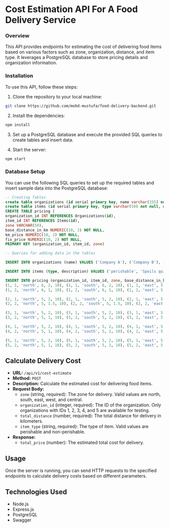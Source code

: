 # Cost Estimation API For A Food Delivery Service

### Overview

This API provides endpoints for estimating the cost of delivering food items based on various factors such as zone, organization, distance, and item type. It leverages a PostgreSQL database to store pricing details and organization information.

### Installation

To use this API, follow these steps:

1. Clone the repository to your local machine:

```bash
git clone https://github.com/mohd-mustufa/food-delivery-backend.git
```

2. Install the dependencies:

```bash
npm install
```

3. Set up a PostgreSQL database and execute the provided SQL queries to create tables and insert data.

4. Start the server:

```bash
npm start
```

### Database Setup

You can use the following SQL queries to set up the required tables and insert sample data into the PostgreSQL database:

```sql
-- Creating Tables
create table organizations (id serial primary key, name varchar(255) not null);
create table items (id serial primary key, type varchar(50) not null, description text);
CREATE TABLE pricing (
organization_id INT REFERENCES Organizations(id),
item_id INT REFERENCES Items(id),
zone VARCHAR(50),
base_distance_in_km NUMERIC(10, 2) NOT NULL,
km_price NUMERIC(10, 2) NOT NULL,
fix_price NUMERIC(10, 2) NOT NULL,
PRIMARY KEY (organization_id, item_id, zone)

-- Queries for adding data in the tables

INSERT INTO organizations (name) VALUES ('Company A'), ('Company B'), ('Company C'), ('Company D'), ('Company E');

INSERT INTO items (type, description) VALUES ('perishable', 'Spoils quickly.'), ('non-perishable', 'Long shelf life.');

INSERT INTO pricing (organization_id, item_id, zone, base_distance_in_km, km_price, fix_price) VALUES
(1, 1, 'north', 6, 2, 10), (1, 1, 'south', 6, 2, 10), (1, 1, 'east', 5, 2, 10), (1, 1, 'west', 5, 2, 10), (1, 1, 'central', 4, 2, 10),
(1, 2, 'north', 6, 1, 10), (1, 2, 'south', 6, 1, 10), (1, 2, 'east', 5, 1, 10), (1, 2, 'west', 5, 1, 10), (1, 2, 'central', 4, 1, 10),

(2, 1, 'north', 5, 2, 10), (2, 1, 'south', 5, 2, 10), (2, 1, 'east', 5, 2, 10), (2, 1, 'west', 5, 2, 10), (2, 1, 'central', 5, 2, 10),
(2, 2, 'north', 5, 1.5, 10), (2, 2, 'south', 5, 1.5, 10), (2, 2, 'east', 5, 1, 10), (2, 2, 'west', 5, 1, 10), (2, 2, 'central', 5, 1, 10),

(3, 1, 'north', 5, 2, 10), (3, 1, 'south', 5, 2, 10), (3, 1, 'east', 5, 2, 10), (3, 1, 'west', 5, 2, 10), (3, 1, 'central', 5, 2, 10),
(3, 2, 'north', 5, 1, 10), (3, 2, 'south', 5, 1, 10), (3, 2, 'east', 5, 1, 10), (3, 2, 'west', 5, 1, 10), (3, 2, 'central', 5, 1, 10),

(4, 1, 'north', 5, 2, 10), (4, 1, 'south', 5, 2, 10), (4, 1, 'east', 5, 2, 10), (4, 1, 'west', 5, 2, 10), (4, 1, 'central', 5, 2, 10),
(4, 2, 'north', 5, 1, 10), (4, 2, 'south', 5, 1, 10), (4, 2, 'east', 5, 1, 10), (4, 2, 'west', 5, 1, 10), (4, 2, 'central', 5, 1, 10),

(5, 1, 'north', 5, 2, 10), (5, 1, 'south', 5, 2, 10), (5, 1, 'east', 5, 2, 10), (5, 1, 'west', 5, 2, 10), (5, 1, 'central', 5, 2, 10),
(5, 2, 'north', 5, 1, 10), (5, 2, 'south', 5, 1, 10), (5, 2, 'east', 5, 1, 10), (5, 2, 'west', 5, 1, 10), (5, 2, 'central', 5, 1, 10);
```

## Calculate Delivery Cost

- **URL:** `/api/v1/cost-estimate`
- **Method:** `POST`
- **Description:** Calculate the estimated cost for delivering food items.
- **Request Body:**
  - `zone` (string, required): The zone for delivery. Valid values are north, south, east, west, and central.
  - `organization_id` (integer, required): The ID of the organization. Only organizations with IDs 1, 2, 3, 4, and 5 are available for testing.
  - `total_distance` (number, required): The total distance for delivery in kilometers.
  - `item_type` (string, required): The type of item. Valid values are perishable and non-perishable.
- **Response:**
  - `total_price` (number): The estimated total cost for delivery.

## Usage

Once the server is running, you can send HTTP requests to the specified endpoints to calculate delivery costs based on different parameters.

## Technologies Used

- Node.js
- Express.js
- PostgreSQL
- Swagger
